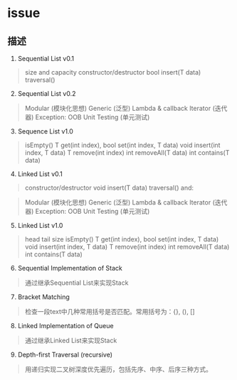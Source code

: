 # issue

## 描述

1. Sequential List v0.1
> size and capacity
constructor/destructor
bool insert(T data)
traversal()

2. Sequential List v0.2
> Modular (模块化思想)
Generic (泛型)
Lambda & callback
Iterator (迭代器)
Exception: OOB
Unit Testing (单元测试)

3. Sequence List v1.0
> isEmpty()
T get(int index), bool set(int index, T data)
void insert(int index, T data)
T remove(int index)
int removeAll(T data)
int contains(T data)

4. Linked List v0.1
>constructor/destructor
void insert(T data)
traversal()
and:

> Modular (模块化思想)
Generic (泛型)
Lambda & callback
Iterator (迭代器)
Exception: OOB
Unit Testing (单元测试)

5. Linked List v1.0
> head
tail
size
isEmpty()
T get(int index), bool set(int index, T data)
void insert(int index, T data)
T remove(int index)
int removeAll(T data)
int contains(T data)

6. Sequential Implementation of Stack
> 通过继承Sequential List来实现Stack

7. Bracket Matching
> 检查一段text中几种常用括号是否匹配。常用括号为：{}, (), []

8. Linked Implementation of Queue
> 通过继承Linked List来实现Stack


9. Depth-first Traversal (recursive)
> 用递归实现二叉树深度优先遍历，包括先序、中序、后序三种方式。
